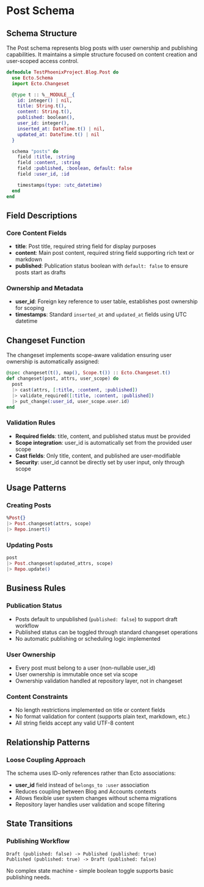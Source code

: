 # Post Schema

## Schema Structure

The Post schema represents blog posts with user ownership and publishing capabilities. It maintains a simple structure focused on content creation and user-scoped access control.

```elixir
defmodule TestPhoenixProject.Blog.Post do
  use Ecto.Schema
  import Ecto.Changeset

  @type t :: %__MODULE__{
    id: integer() | nil,
    title: String.t(),
    content: String.t(),
    published: boolean(),
    user_id: integer(),
    inserted_at: DateTime.t() | nil,
    updated_at: DateTime.t() | nil
  }

  schema "posts" do
    field :title, :string
    field :content, :string
    field :published, :boolean, default: false
    field :user_id, :id

    timestamps(type: :utc_datetime)
  end
end
```

## Field Descriptions

### Core Content Fields
- **title**: Post title, required string field for display purposes
- **content**: Main post content, required string field supporting rich text or markdown
- **published**: Publication status boolean with `default: false` to ensure posts start as drafts

### Ownership and Metadata
- **user_id**: Foreign key reference to user table, establishes post ownership for scoping
- **timestamps**: Standard `inserted_at` and `updated_at` fields using UTC datetime

## Changeset Function

The changeset implements scope-aware validation ensuring user ownership is automatically assigned:

```elixir
@spec changeset(t(), map(), Scope.t()) :: Ecto.Changeset.t()
def changeset(post, attrs, user_scope) do
  post
  |> cast(attrs, [:title, :content, :published])
  |> validate_required([:title, :content, :published])
  |> put_change(:user_id, user_scope.user.id)
end
```

### Validation Rules
- **Required fields**: title, content, and published status must be provided
- **Scope integration**: user_id is automatically set from the provided user scope
- **Cast fields**: Only title, content, and published are user-modifiable
- **Security**: user_id cannot be directly set by user input, only through scope

## Usage Patterns

### Creating Posts
```elixir
%Post{}
|> Post.changeset(attrs, scope)
|> Repo.insert()
```

### Updating Posts
```elixir
post
|> Post.changeset(updated_attrs, scope)
|> Repo.update()
```

## Business Rules

### Publication Status
- Posts default to unpublished (`published: false`) to support draft workflow
- Published status can be toggled through standard changeset operations
- No automatic publishing or scheduling logic implemented

### User Ownership
- Every post must belong to a user (non-nullable user_id)
- User ownership is immutable once set via scope
- Ownership validation handled at repository layer, not in changeset

### Content Constraints
- No length restrictions implemented on title or content fields
- No format validation for content (supports plain text, markdown, etc.)
- All string fields accept any valid UTF-8 content

## Relationship Patterns

### Loose Coupling Approach
The schema uses ID-only references rather than Ecto associations:
- **user_id** field instead of `belongs_to :user` association
- Reduces coupling between Blog and Accounts contexts
- Allows flexible user system changes without schema migrations
- Repository layer handles user validation and scope filtering

## State Transitions

### Publishing Workflow
```
Draft (published: false) -> Published (published: true)
Published (published: true) -> Draft (published: false)
```

No complex state machine - simple boolean toggle supports basic publishing needs.